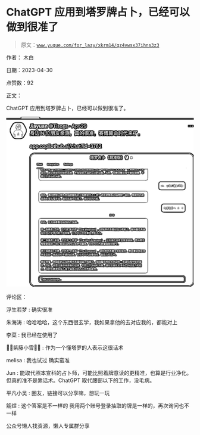 # ChatGPT 应用到塔罗牌占卜，已经可以做到很准了

> 原文：[`www.yuque.com/for_lazy/xkrm14/qz4vwsx37ihns3z3`](https://www.yuque.com/for_lazy/xkrm14/qz4vwsx37ihns3z3)



作者： 木白



日期：2023-04-30



点赞数：92



正文：



ChatGPT 应用到塔罗牌占卜，已经可以做到很准了。



![](img/04b8462da629554298219a80c2cf6d53.png)  

评论区：



浮生若梦 : 确实很准



朱海涛 : 哈哈哈哈，这个东西很玄学，我如果拿他的去对应我的，都能对上



李菜 : 我已经在使用了



🌸😇紫藤小雪🌟🔯 : 作为一个懂塔罗的人表示这很话术



melisa : 我也试过 确实蛮准



Jun : 能取代照本宣科的占卜师，可能比照着牌意读的更精准，也算是行业净化。但真的准不是靠话术。ChatGPT 取代腰部以下的工作，没毛病。



平凡小吴 : 圈友，链接可以分享嘛，想玩一玩



觞煜 : 这个答案是不一样的 我用两个账号登录抽取的牌是一样的，再次询问也不一样



公众号懒人找资源，懒人专属群分享

